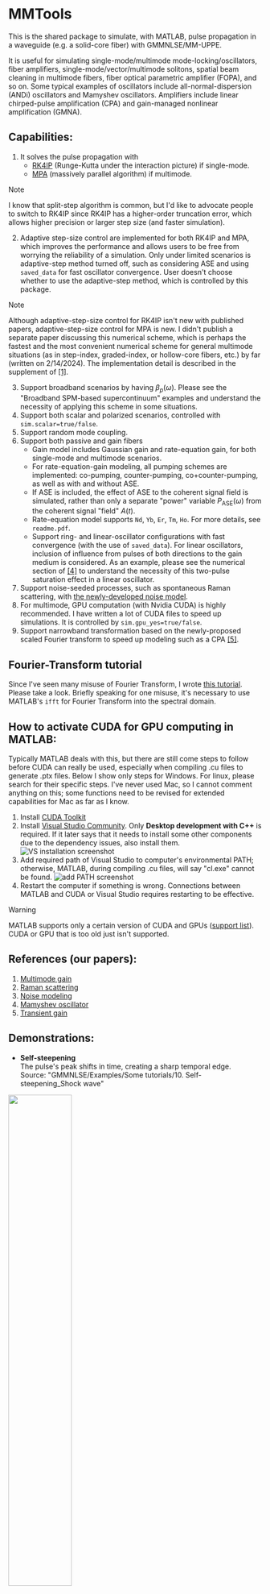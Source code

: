 # MMTools
This is the shared package to simulate, with MATLAB, pulse propagation in a waveguide (e.g. a solid-core fiber) with GMMNLSE/MM-UPPE.

It is useful for simulating single-mode/multimode mode-locking/oscillators, fiber amplifiers, single-mode/vector/multimode solitons, spatial beam cleaning in multimode fibers, fiber optical parametric amplifier (FOPA), and so on. Some typical examples of oscillators include all-normal-dispersion (ANDi) oscillators and Mamyshev oscillators. Amplifiers include linear chirped-pulse amplification (CPA) and gain-managed nonlinear amplification (GMNA).

## Capabilities:
1. It solves the pulse propagation with
   - [RK4IP](http://www.sciencedirect.com/science/article/pii/S0010465512004262) (Runge-Kutta under the interaction picture) if single-mode.
   - [MPA](https://ieeexplore.ieee.org/document/8141863) (massively parallel algorithm) if multimode.

> [!NOTE]
> I know that split-step algorithm is common, but I'd like to advocate people to switch to RK4IP since RK4IP has a higher-order truncation error, which allows higher precision or larger step size (and faster simulation).

2. Adaptive step-size control are implemented for both RK4IP and MPA, which improves the performance and allows users to be free from worrying the reliability of a simulation. Only under limited scenarios is adaptive-step method turned off, such as considering ASE and using `saved_data` for fast oscillator convergence. User doesn't choose whether to use the adaptive-step method, which is controlled by this package.

> [!NOTE]
> Although adaptive-step-size control for RK4IP isn't new with published papers, adaptive-step-size control for MPA is new. I didn't publish a separate paper discussing this numerical scheme, which is perhaps the fastest and the most convenient numerical scheme for general multimode situations (as in step-index, graded-index, or hollow-core fibers, etc.) by far (written on 2/14/2024). The implementation detail is described in the supplement of [[1]](#references-our-papers).

3. Support broadband scenarios by having $\beta_p(\omega)$. Please see the "Broadband SPM-based supercontinuum" examples and understand the necessity of applying this scheme in some situations.
4. Support both scalar and polarized scenarios, controlled with `sim.scalar=true/false`.
5. Support random mode coupling.
6. Support both passive and gain fibers
   - Gain model includes Gaussian gain and rate-equation gain, for both single-mode and multimode scenarios.
   - For rate-equation-gain modeling, all pumping schemes are implemented: co-pumping, counter-pumping, co+counter-pumping, as well as with and without ASE.
   - If ASE is included, the effect of ASE to the coherent signal field is simulated, rather than only a separate "power" variable $P_{\text{ASE}}(\omega)$ from the coherent signal "field" $A(t)$.
   - Rate-equation model supports `Nd`, `Yb`, `Er`, `Tm`, `Ho`. For more details, see `readme.pdf`.
   - Support ring- and linear-oscillator configurations with fast convergence (with the use of `saved_data`). For linear oscillators, inclusion of influence from pulses of both directions to the gain medium is considered. As an example, please see the numerical section of [[4]](#references-our-papers) to understand the necessity of this two-pulse saturation effect in a linear oscillator.
7. Support noise-seeded processes, such as spontaneous Raman scattering, with [the newly-developed noise model](https://doi.org/10.48550/arXiv.2410.20567).
8. For multimode, GPU computation (with Nvidia CUDA) is highly recommended. I have written a lot of CUDA files to speed up simulations. It is controlled by `sim.gpu_yes=true/false`.
9. Support narrowband transformation based on the newly-proposed scaled Fourier transform to speed up modeling such as a CPA [[5]](#references-our-papers).

## Fourier-Transform tutorial
Since I've seen many misuse of Fourier Transform, I wrote [this tutorial](https://doi.org/10.48550/arXiv.2412.20698). Please take a look. Briefly speaking for one misuse, it's necessary to use MATLAB's `ifft` for Fourier Transform into the spectral domain.

## How to activate CUDA for GPU computing in MATLAB:
Typically MATLAB deals with this, but there are still come steps to follow before CUDA can really be used, especially when compiling .cu files to generate .ptx files. Below I show only steps for Windows. For linux, please search for their specific steps. I've never used Mac, so I cannot comment anything on this; some functions need to be revised for extended capabilities for Mac as far as I know.<br>
1. Install [CUDA Toolkit](https://developer.nvidia.com/cuda-toolkit)
2. Install [Visual Studio Community](https://visualstudio.microsoft.com/vs/community/). Only **Desktop development with C++** is required. If it later says that it needs to install some other components due to the dependency issues, also install them.
![VS installation screenshot](Readme_images/VS_install.png)
3. Add required path of Visual Studio to computer's environmental PATH; otherwise, MATLAB, during compiling .cu files, will say "cl.exe" cannot be found.
![add PATH screenshot](Readme_images/add_PATH.png)
4. Restart the computer if something is wrong. Connections between MATLAB and CUDA or Visual Studio requires restarting to be effective.
> [!WARNING]
> MATLAB supports only a certain version of CUDA and GPUs ([support list](https://www.mathworks.com/help/releases/R2021b/parallel-computing/gpu-support-by-release.html)). CUDA or GPU that is too old just isn't supported.

## References (our papers):
1. [Multimode gain](https://doi.org/10.1364/JOSAB.500586)
2. [Raman scattering](https://doi.org/10.1063/5.0189749)
3. [Noise modeling](https://doi.org/10.48550/arXiv.2410.20567)
4. [Mamyshev oscillator](http://josab.osa.org/abstract.cfm?URI=josab-38-3-743)
5. [Transient gain](https://doi.org/10.1364/OPTICA.557373)

## Demonstrations:
- **Self-steepening**  
The pulse's peak shifts in time, creating a sharp temporal edge.   
Source: "GMMNLSE/Examples/Some tutorials/10. Self-steepening_Shock wave"  
<img src="Readme_images/Self_steepening.gif" width=50%>

- **Soliton self-frequency shift (SSFS)**  
The soliton redshifts due to intrapulse Raman scattering.  
In the animation, it shifts in time because redshifting makes the pulse slows down (in an anomalous-dispersion environment), slower than the user-defined moving window.  
Source: "GMMNLSE/Examples/Some tutorials/6. Soliton self-frequency shift"  
<img src="Readme_images/SSFS.gif" width=45%>

- **Orthogonally-polarized Raman coupling**  
The soliton couples its energy from one polarization mode to the other, while redshifting due to SSFS.  
Source: "GMMNLSE/Examples/Orthogonally-polarized Raman scattering"  
<img src="Readme_images/vector_Raman.gif" width=45%>

- **Gain-managed nonlinear amplification (GMNA)**  
The pulse is amplified in an Yb-doped fiber amplifier, along with the gain management of a spectrally-shifting gain spectrum as the pulse is amplified. This is a new recently-discovered amplification, called [GMNA](http://www.osapublishing.org/optica/abstract.cfm?URI=optica-6-10-1328).  
Source: "GMMNLSE/Examples/Gain-rate-equation model/GMNA/Yb GMNA"  
<img src="Readme_images/GMNA.gif" width=45%>

- **Loss-enhanced (spatiotemporal-dissipation-enhanced) Kerr beam cleaning**  
The multimode pulse experiences Kerr-induced beam cleaning into the fundamental Gaussian mode during amplification. Because the fundamental mode experiences less absorption from the gain fiber, gain/loss effect facilitates beam cleaning. See [[1]](#references-our-papers) for details.  
The animation shows the evolutions of the (left) optical spatial profile and the (right) upper-state population (related to inversion).  
Source: "GMMNLSE/Examples/Loss-enhanced beam cleaning"  
<img src="Readme_images/BC_ns.jpg" width=45%><img src="Readme_images/Field_N1.gif" width=45%>

## Self-steepening/shock-wave effect
Since I've received many questions about whether this code includes the self-steepening/shock-wave term, I will explain it here.  
Self-steepening, or shock wave, results from the nonlinear intensity-dependent group velocity which arises from the "frequency dependence of the nonlinearity". This term is included in UPPE with a $\omega$ nonlinear prefactor, rather than the simplified $\omega_0(1+\frac{i}{\omega_0}\partial_t)$ Taylor-series first-order approximation. By solving in the frequency domain with the $\omega$ prefactor, frequency dependence of the nonlinearity is included to all orders, including the first-order self-steepening/shock-wave effect.  
This term creates a self-steepening sharp temporal edge during nonlinear evolution (see **Self-steepening example** in [Demonstrations](#demonstrations) above). Moreover, it creates asymmetrical spectral broadening (see the left animation below), which is crucial to satisfy the photon-number conservation. During spectral broadening, two pump photons transfer the energy to one red and one blue photons. Since a bluer photon has a higher photon energy, the power spectral density at blue colors should be smaller than the red one to maintain both the energy and photon-number conservation. Typical nonlinear Schrödinger equation, if ignoring the first-order shock-wave prefactor, creates only symmetical spectral shape (see the right animation below), fundamentally violating the photon-number conservation.
<img src="Readme_images/SPM_spectrum.gif" width=45%><img src="Readme_images/SPM_spectrum_no_shock_wave.gif" width=45%>  
Please see the supplement of [[2]](#references-our-papers) for the derivation of MM-UPPE and understand how the shock-wave term appears and see how it's transformed into a simple $\omega$ prefactor in the frequency domain.  
Shock-wave effect cannot be turned off in this package. I specifically created another code privately for the animation demonstration in this section.

## Notes:
There is a `readme.pdf` in the `Documentations/` folder of **GMMNLSE**. Please find details of how to use this package in it. However, the fastest way to learn how to use this package is to learn from the examples in the `Examples/` folder.

I'm Yi-Hao Chen, the author of the code and from Frank Wise's group at Cornell Applied Physics. This code is basically an upgraded and highly-optimized version of our [WiseLabAEP/GMMNLSE-Solver-FINAL](https://github.com/WiseLabAEP/GMMNLSE-Solver-FINAL) with much more functionalities, which however might overwhelm users and thus require more fiber-optic background. It can run order-of-magnitude faster than our old code due to optimizing with CUDA+shared memory, as well as reducing the usage of for-loops. Although our old one claims to be fast with GPU, its CUDA implementation is not optimized, let alone its CPU implementation with a lot of slow for-loops. Besides, this package includes adaptive step-size control, which improves the performance significantly and allows users to be free from worrying the reliability of a simulation. For optimization details, please see the supplement of our paper [[1]](#references-our-papers). 

Please don't forget to cite our paper if you find this code useful in your work. I, the young and early-career researcher, need your support. Similarly, if you need help or have questions about the code, please feel free to ask them here or send me an email (email address is in my paper).

## History:
* 11/1/2023:<br>
If you downloaded the code earlier, please re-download it. There was a huge bug in polarization modes. I fixed it only recently. Now it works correctly.
* 1/17/2024:<br>
Since I've received questions about the Fourier Transform, I've added explanation about it in the readme.pdf. Because of the laser-field definition, Fourier Transform should be `ifft` in MATLAB; be careful about this! It's different from the mathematical convention. This affects phase results and even critical (and can make the result wrong) Fourier-Transform-constant issues, such as different constants of convolution theorem for different conventions.
* 7/17/2024:<br>
I've fixed bugs related to multimode mode-locking. Thanks Yi Zhou, from Univeristy of Hong Kong, for asking me to add examples for a few multimode functions. Please check the "MM ANDi" example in "ANDi oscillator/" folder in "Examples/". In addition, I've finished implementing all types of gain media. Please take a look. More tests need to be done.  
Addition of ASE to the coherent signal field is corrected, which was wrong previously. See the comments in the `stepping_RK4IP/MPA_rategain.m` for details.
* 8/15/2024:<br>
I modified the populations used in rate-eqn-gain modeling from the 2nd level to the highest level ($N_1$ to $N_m$), which was the ground level to the second highest level ($N_0$ to $N_{m-1}$) before. This is to conform with another model I'm currently developing and will hopefully be released soon. Additionally, I updated the 3D-UPPE code for free-space modeling.
* 10/31/2024:<br>
Update the code with the newly-developed noise model with [the finally-published paper](https://doi.org/10.48550/arXiv.2410.20567).
* 11/13/2024:<br>
Fix the bug of the Raman computation in 3D-UPPE. Thanks to Su-cc for finding this nontrivial bug.
* 1/1/2025:<br>
Add documentations for 3D-UPPE and Fourier Transform. I realized that the convention of spatial Fourier Transform does not affect the result due to second-order derivative, unlike the spectral/temporal dimension. Finish adding documentation for BuildFiber which I should have done a year ago.
* 2/9/2025:<br>
Separate out the 3D-UPPE to another Github repository.
* 9/28/2025:<br>
Add narrowband transformation for the ``coherent'' fields based on the scaled Fourier transform [[4]](#references-our-papers).
